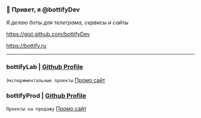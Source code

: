 ### 👋 Привет, я @bottifyDev 

_Я делаю боты для телеграма, сервисы и сайты_


https://gist.github.com/bottifyDev

https://bottify.ru

---

### bottifyLab | [Github Profile](https://github.com/bottifyLab)
`Экспериментальные проекты`
<a href="https://bottifyLab.github.io" target="_blank">Промо сайт</a>

### bottifyProd | [Github Profile](https://github.com/bottifyProd)
`Проекты на продажу`
<a href="https://bottifyProd.github.io" target="_blank">Промо сайт</a>
